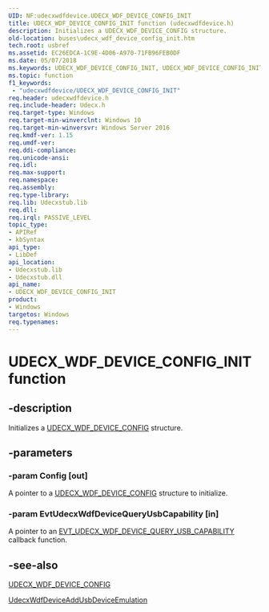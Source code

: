 ```yaml
---
UID: NF:udecxwdfdevice.UDECX_WDF_DEVICE_CONFIG_INIT
title: UDECX_WDF_DEVICE_CONFIG_INIT function (udecxwdfdevice.h)
description: Initializes a UDECX_WDF_DEVICE_CONFIG structure.
old-location: buses\udecx_wdf_device_config_init.htm
tech.root: usbref
ms.assetid: EC26EDCA-1C9E-4D06-A970-71FB96FEB0DF
ms.date: 05/07/2018
ms.keywords: UDECX_WDF_DEVICE_CONFIG_INIT, UDECX_WDF_DEVICE_CONFIG_INIT function [Buses], buses.udecx_wdf_device_config_init, udecxwdfdevice/UDECX_WDF_DEVICE_CONFIG_INIT
ms.topic: function
f1_keywords:
 - "udecxwdfdevice/UDECX_WDF_DEVICE_CONFIG_INIT"
req.header: udecxwdfdevice.h
req.include-header: Udecx.h
req.target-type: Windows
req.target-min-winverclnt: Windows 10
req.target-min-winversvr: Windows Server 2016
req.kmdf-ver: 1.15
req.umdf-ver: 
req.ddi-compliance: 
req.unicode-ansi: 
req.idl: 
req.max-support: 
req.namespace: 
req.assembly: 
req.type-library: 
req.lib: Udecxstub.lib
req.dll: 
req.irql: PASSIVE_LEVEL
topic_type:
- APIRef
- kbSyntax
api_type:
- LibDef
api_location:
- Udecxstub.lib
- Udecxstub.dll
api_name:
- UDECX_WDF_DEVICE_CONFIG_INIT
product:
- Windows
targetos: Windows
req.typenames: 
---
```


# UDECX_WDF_DEVICE_CONFIG_INIT function


## -description


Initializes a <a href="https://docs.microsoft.com/windows-hardware/drivers/ddi/udecxwdfdevice/ns-udecxwdfdevice-_udecx_wdf_device_config">UDECX_WDF_DEVICE_CONFIG</a> structure.


## -parameters




### -param Config [out]

A pointer to a <a href="https://docs.microsoft.com/windows-hardware/drivers/ddi/udecxwdfdevice/ns-udecxwdfdevice-_udecx_wdf_device_config">UDECX_WDF_DEVICE_CONFIG</a> structure to initialize.


### -param EvtUdecxWdfDeviceQueryUsbCapability [in]

A pointer to an <a href="https://docs.microsoft.com/windows-hardware/drivers/ddi/udecxwdfdevice/nc-udecxwdfdevice-evt_udecx_wdf_device_query_usb_capability">EVT_UDECX_WDF_DEVICE_QUERY_USB_CAPABILITY</a> callback function.


## -see-also




<a href="https://docs.microsoft.com/windows-hardware/drivers/ddi/udecxwdfdevice/ns-udecxwdfdevice-_udecx_wdf_device_config">UDECX_WDF_DEVICE_CONFIG</a>



<a href="https://docs.microsoft.com/windows-hardware/drivers/ddi/udecxwdfdevice/nf-udecxwdfdevice-udecxwdfdeviceaddusbdeviceemulation">UdecxWdfDeviceAddUsbDeviceEmulation</a>
 

 

